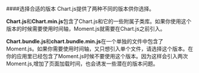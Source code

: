 ####选择合适的版本
Chart.js提供了两种不同的版本供你选择。

**Chart.js**和**Chart.min.js**包含了Chart.js和它的一些附属子类库。如果你使用这个版本的时候需要使用时间轴，Moment.js就需要在Chart.js之前引入。

**Chart.bundle.js**和**chart.bundle.min.js**在一个单独的文件中包含了Moment.js。如果你需要使用时间轴，又只想引入单个文件，请选择这个版本。在你的应用里已经包含了Moment.js时候不要使用这个版本。因为这样会引入两次Moment.js,增加了页面加载时间，也会诱发一些潜在的版本问题。